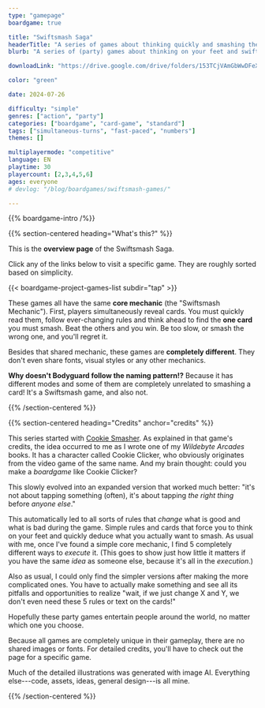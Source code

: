 ```yaml
---
type: "gamepage"
boardgame: true

title: "Swiftsmash Saga"
headerTitle: "A series of games about thinking quickly and smashing the right card before anyone else."
blurb: "A series of (party) games about thinking on your feet and swiftly smashing the right card before anyone else."

downloadLink: "https://drive.google.com/drive/folders/153TCjVAmGbWwDFeXqa-eacGi2taA2PnZ"

color: "green"

date: 2024-07-26

difficulty: "simple"
genres: ["action", "party"]
categories: ["boardgame", "card-game", "standard"]
tags: ["simultaneous-turns", "fast-paced", "numbers"]
themes: []

multiplayermode: "competitive"
language: EN
playtime: 30
playercount: [2,3,4,5,6]
ages: everyone
# devlog: "/blog/boardgames/swiftsmash-games/"

---
```


{{% boardgame-intro /%}}

{{% section-centered heading="What's this?" %}}

This is the **overview page** of the Swiftsmash Saga.

Click any of the links below to visit a specific game. They are roughly sorted based on simplicity.

{{< boardgame-project-games-list subdir="tap" >}}

<!--- SMACKSHAPES weightProject=10 blurbProject = smash the shape that appears the most! This version is textless, simplest and most suitable for young children. -->
<!--- SMASH SALE weightProject=30 blurbProject = the shopping mall holds a flash sale. All players simultaneously smash the item they want, but you only get one try, so make sure it's actually the one you wanted. --->
<!--- BODYGUARD weightProject=40 blurbProject = the tribe leader fears for assassination. Discover the shooter and the path of their bullets, to smash the danger before anyone else. --->

These games all have the same **core mechanic** (the "Swiftsmash Mechanic"). First, players simultaneously reveal cards. You must quickly read them, follow ever-changing rules and think ahead to find the **one card** you must smash. Beat the others and you win. Be too slow, or smash the wrong one, and you'll regret it.

Besides that shared mechanic, these games are **completely different**. They don't even share fonts, visual styles or any other mechanics.

**Why doesn't Bodyguard follow the naming pattern!?** Because it has different modes and some of them are completely unrelated to smashing a card! It's a Swiftsmash game, and also not.

{{% /section-centered %}}

{{% section-centered heading="Credits" anchor="credits" %}}

This series started with [Cookie Smasher](/swiftsmash-saga/tap/cookie-smasher/). As explained in that game's credits, the idea occurred to me as I wrote one of my _Wildebyte Arcades_ books. It has a character called Cookie Clicker, who obviously originates from the video game of the same name. And my brain thought: could you make a _boardgame_ like Cookie Clicker?

This slowly evolved into an expanded version that worked much better: "it's not about tapping something (often), it's about tapping _the right thing_ before _anyone else_."

This automatically led to all sorts of rules that _change_ what is good and what is bad during the game. Simple rules and cards that force you to think on your feet and quickly deduce what you actually want to smash. As usual with me, once I've found a simple core mechanic, I find 5 completely different ways to _execute_ it. (This goes to show just how little it matters if you have the same _idea_ as someone else, because it's all in the _execution_.)

Also as usual, I could only find the simpler versions after making the more complicated ones. You have to actually make something and see all its pitfalls and opportunities to realize "wait, if we just change X and Y, we don't even need these 5 rules or text on the cards!"

Hopefully these party games entertain people around the world, no matter which one you choose.

Because all games are completely unique in their gameplay, there are no shared images or fonts. For detailed credits, you'll have to check out the page for a specific game.

Much of the detailed illustrations was generated with image AI. Everything else---code, assets, ideas, general design---is all mine.

{{% /section-centered %}}